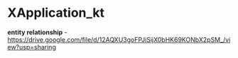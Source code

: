 # XApplication_kt

**entity relationship** - https://drive.google.com/file/d/12AQXU3goFPJiSijX0bHK69KONbX2pSM_/view?usp=sharing
